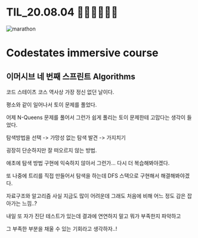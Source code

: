 # TIL_20.08.04 🏃🏽‍♂️🏃🏽‍♂️

<img src="https://media.vlpt.us/images/kdo0129/post/29ca955c-708b-4ed6-8e6d-8384dd9bc755/marathon-3753907_960_720.jpg" alt="marathon" />

# Codestates immersive course

## 이머시브 네 번째 스프린트 Algorithms

코드 스테이츠 코스 역사상 가장 정신 없던 날이다.

평소와 같이 일어나서 토이 문제를 풀었다.

어제 N-Queens 문제를 풀어서 그런가 쉽게 풀리는 토이 문제한테 고맙다는 생각이 들었다.

탐색방법을 선택 -> 가망성 없는 탐색 발견 -> 가지치기

굉장히 단순하지만 잘 떠오르지 않는 방법.

애초에 탐색 방법 구현에 익숙하지 않아서 그런가... 다시 더 복습해봐야겠다.

또 나중에 트리를 직접 만들어서 탐색을 하는데 DFS 스택으로 구현해서 해결해봐야겠다.

자료구조와 알고리즘 사실 지금도 많이 어려운데 그래도 처음에 비해 어느 정도 감은 잡아가는 느낌..?

내일 또 자가 진단 테스트가 있는데 결과에 연연하지 말고 뭐가 부족한지 파악하고

그 부족한 부분을 채울 수 있는 기회라고 생각하자..!
